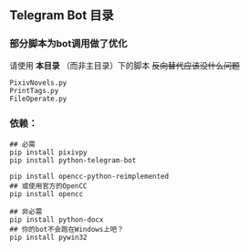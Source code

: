 ## Telegram Bot 目录

### 部分脚本为bot调用做了优化  
请使用 **本目录** （而非主目录）下的脚本
~~反向替代应该没什么问题~~
```
PixivNovels.py
PrintTags.py
FileOperate.py
```


### 依赖：

```
## 必需
pip install pixivpy
pip install python-telegram-bot

pip install opencc-python-reimplemented
## 或使用官方的OpenCC
pip install opencc

## 非必需
pip install python-docx
## 你的bot不会跑在Windows上吧？
pip install pywin32
```
